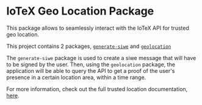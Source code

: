 # IoTeX Geo Location Package

This package allows to seamlessly interact with the IoTeX API for trusted geo location. 

This project contains 2 packages, [`generate-siwe`](https://github.com/machinefi/geolocation-sdk-demo/tree/main/packages/generate-siwe) and [`geolocation`](https://github.com/machinefi/geolocation-sdk-demo/tree/main/packages/geolocation)

The `generate-siwe` package is used to create a siwe message that will have to be signed by the user. Then, using the `geolocation` package, the application will be able to query the API to get a proof of the user's presence in a certain location area, within a time range. 

For more information, check out the full trusted location documentation, [here](https://iotex.gitbook.io/trustedlocation/overview/iotex-trusted-location-api). 
